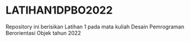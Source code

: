 # LATIHAN1DPBO2022
Repository ini berisikan Latihan 1 pada mata kuliah Desain Pemrograman Berorientasi Objek tahun 2022
